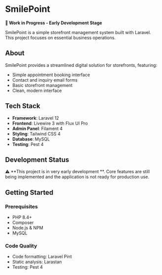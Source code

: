 # SmilePoint

**🚧 Work in Progress - Early Development Stage**

SmilePoint is a simple storefront management system built with Laravel. This project focuses on essential business operations.

## About

SmilePoint provides a streamlined digital solution for storefronts, featuring:

- Simple appointment booking interface
- Contact and inquiry email forms
- Basic storefront management
- Clean, modern interface

## Tech Stack

- **Framework**: Laravel 12
- **Frontend**: Livewire 3 with Flux UI Pro
- **Admin Panel**: Filament 4
- **Styling**: Tailwind CSS 4
- **Database**: MySQL
- **Testing**: Pest 4

## Development Status

⚠️ **This project is in very early development
**. Core features are still being implemented and the application is not ready for production use.

## Getting Started

### Prerequisites

- PHP 8.4+
- Composer
- Node.js & NPM
- MySQL

### Code Quality

- Code formatting: Laravel Pint
- Static analysis: Larastan
- Testing: Pest 4
